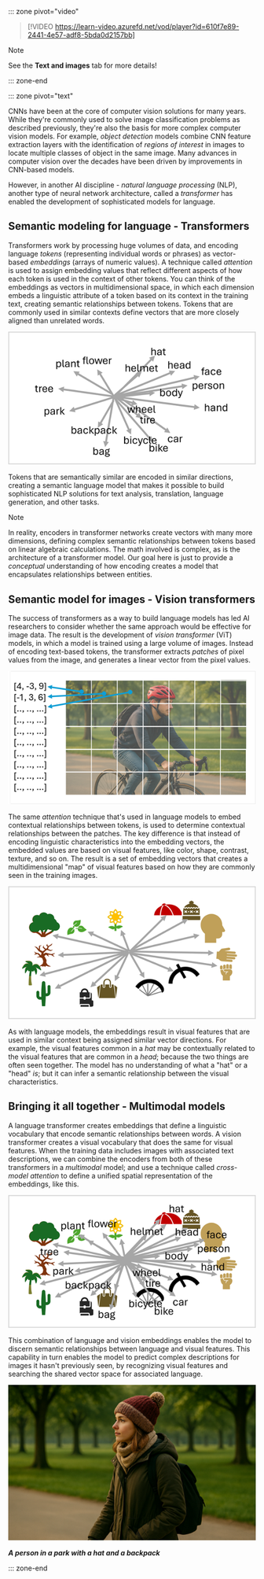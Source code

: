 ::: zone pivot="video"

>[!VIDEO https://learn-video.azurefd.net/vod/player?id=610f7e89-2441-4e57-adf8-5bda0d2157bb]

> [!NOTE]
> See the **Text and images** tab for more details!

::: zone-end

::: zone pivot="text"

CNNs have been at the core of computer vision solutions for many years. While they're commonly used to solve image classification problems as described previously, they're also the basis for more complex computer vision models. For example, *object detection* models combine CNN feature extraction layers with the identification of *regions of interest* in images to locate multiple classes of object in the same image. Many advances in computer vision over the decades have been driven by improvements in CNN-based models.

However, in another AI discipline - *natural language processing* (NLP), another type of neural network architecture, called a *transformer* has enabled the development of sophisticated models for language. 

## Semantic modeling for language - Transformers

Transformers work by processing huge volumes of data, and encoding language *tokens* (representing individual words or phrases) as vector-based *embeddings* (arrays of numeric values). A technique called *attention* is used to assign embedding values that reflect different aspects of how each token is used in the context of other tokens. You can think of the embeddings as vectors in multidimensional space, in which each dimension embeds a linguistic attribute of a token based on its context in the training text, creating semantic relationships between tokens. Tokens that are commonly used in similar contexts define vectors that are more closely aligned than unrelated words.

![Diagram of token vectors in a 3D space.](../media/language-encoder.png)

Tokens that are semantically similar are encoded in similar directions, creating a semantic language model that makes it possible to build sophisticated NLP solutions for text analysis, translation, language generation, and other tasks.

> [!NOTE]
> In reality, encoders in transformer networks create vectors with many more dimensions, defining complex semantic relationships between tokens based on linear algebraic calculations. The math involved is complex, as is the architecture of a transformer model. Our goal here is just to provide a *conceptual* understanding of how encoding creates a model that encapsulates relationships between entities.

## Semantic model for images - Vision transformers

The success of transformers as a way to build language models has led AI researchers to consider whether the same approach would be effective for image data. The result is the development of *vision transformer* (ViT) models, in which a model is trained using a large volume of images. Instead of encoding text-based tokens, the transformer extracts *patches* of pixel values from the image, and generates a linear vector from the pixel values.

![Diagram of a photo with patches assigned to vectors.](../media/vision-transformer.png)

The same *attention* technique that's used in language models to embed contextual relationships between tokens, is used to determine contextual relationships between the patches. The key difference is that instead of encoding linguistic characteristics into the embedding vectors, the embedded values are based on visual features, like color, shape, contrast, texture, and so on. The result is a set of embedding vectors that creates a multidimensional "map" of visual features based on how they are commonly seen in the training images.

![Diagram of vision embeddings.](../media/vision-encoder.png)

As with language models, the embeddings result in visual features that are used in similar context being assigned similar vector directions. For example, the visual features common in a *hat* may be contextually related to the visual features that are common in a *head*; because the two things are often seen together. The model has no understanding of what a "hat" or a "head" *is*; but it can infer a semantic relationship between the visual characteristics.

## Bringing it all together - Multimodal models

A language transformer creates embeddings that define a linguistic vocabulary that encode semantic relationships between words. A vision transformer creates a visual vocabulary that does the same for visual features. When the training data includes images with associated text descriptions, we can combine the encoders from both of these transformers in a *multimodal* model; and use a technique called *cross-model attention* to define a unified spatial representation of the embeddings, like this.

![Diagram of a multi-modal model that combines language and vision embeddings.](../media/multi-modal-model.png)

This combination of language and vision embeddings enables the model to discern semantic relationships between language and visual features. This capability in turn enables the model to predict complex descriptions for images it hasn't previously seen, by recognizing visual features and searching the shared vector space for associated language.

![Photograph of a person in a park with a hat and a backpack.](../media/image-description.png)

***A person in a park with a hat and a backpack***

::: zone-end